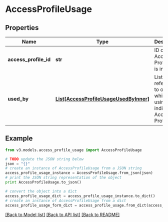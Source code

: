 # AccessProfileUsage


## Properties
Name | Type | Description | Notes
------------ | ------------- | ------------- | -------------
**access_profile_id** | **str** | ID of the Access Profile that is in use | [optional] 
**used_by** | [**List[AccessProfileUsageUsedByInner]**](AccessProfileUsageUsedByInner.md) | List of references to objects which are using the indicated Access Profile | [optional] 

## Example

```python
from v3.models.access_profile_usage import AccessProfileUsage

# TODO update the JSON string below
json = "{}"
# create an instance of AccessProfileUsage from a JSON string
access_profile_usage_instance = AccessProfileUsage.from_json(json)
# print the JSON string representation of the object
print AccessProfileUsage.to_json()

# convert the object into a dict
access_profile_usage_dict = access_profile_usage_instance.to_dict()
# create an instance of AccessProfileUsage from a dict
access_profile_usage_form_dict = access_profile_usage.from_dict(access_profile_usage_dict)
```
[[Back to Model list]](../README.md#documentation-for-models) [[Back to API list]](../README.md#documentation-for-api-endpoints) [[Back to README]](../README.md)


